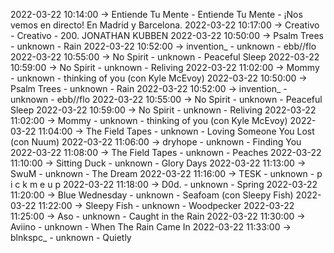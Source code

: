 2022-03-22 10:14:00 -> Entiende Tu Mente - Entiende Tu Mente - ¡Nos vemos en directo! En Madrid y Barcelona.
2022-03-22 10:17:00 -> Creativo - Creativo - 200. JONATHAN KUBBEN
2022-03-22 10:50:00 -> Psalm Trees - unknown - Rain
2022-03-22 10:52:00 -> invention_ - unknown - ebb//flo
2022-03-22 10:55:00 -> No Spirit - unknown - Peaceful Sleep
2022-03-22 10:59:00 -> No Spirit - unknown - Reliving
2022-03-22 11:02:00 -> Mommy - unknown - thinking of you (con Kyle McEvoy)
2022-03-22 10:50:00 -> Psalm Trees - unknown - Rain
2022-03-22 10:52:00 -> invention_ - unknown - ebb//flo
2022-03-22 10:55:00 -> No Spirit - unknown - Peaceful Sleep
2022-03-22 10:59:00 -> No Spirit - unknown - Reliving
2022-03-22 11:02:00 -> Mommy - unknown - thinking of you (con Kyle McEvoy)
2022-03-22 11:04:00 -> The Field Tapes - unknown - Loving Someone You Lost (con Nuum)
2022-03-22 11:06:00 -> dryhope - unknown - Finding You
2022-03-22 11:08:00 -> The Field Tapes - unknown - Peaches
2022-03-22 11:10:00 -> Sitting Duck - unknown - Glory Days
2022-03-22 11:13:00 -> SwuM - unknown - The Dream
2022-03-22 11:16:00 -> TESK - unknown - p i c k m e u p
2022-03-22 11:18:00 -> D0d. - unknown - Spring
2022-03-22 11:20:00 -> Blue Wednesday - unknown - Seafoam (con Sleepy Fish)
2022-03-22 11:22:00 -> Sleepy Fish - unknown - Woodpecker
2022-03-22 11:25:00 -> Aso - unknown - Caught in the Rain
2022-03-22 11:30:00 -> Aviino - unknown - When The Rain Came In
2022-03-22 11:33:00 -> blnkspc_ - unknown - Quietly
